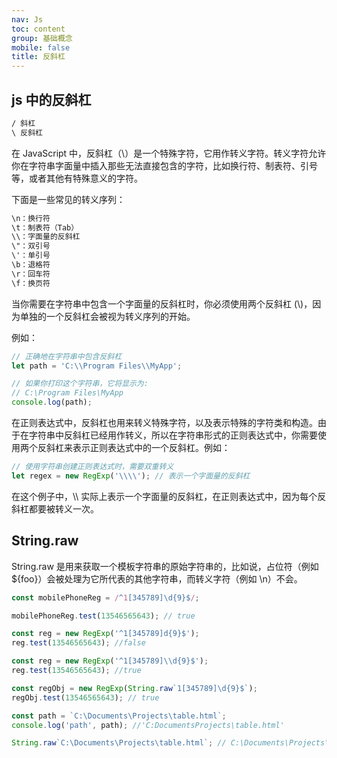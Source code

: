 ```yaml
---
nav: Js
toc: content
group: 基础概念
mobile: false
title: 反斜杠
---
```


## js 中的反斜杠

```bash
/ 斜杠
\ 反斜杠
```

在 JavaScript 中，反斜杠（\）是一个特殊字符，它用作转义字符。转义字符允许你在字符串字面量中插入那些无法直接包含的字符，比如换行符、制表符、引号等，或者其他有特殊意义的字符。

下面是一些常见的转义序列：

```bash
\n：换行符
\t：制表符（Tab）
\\：字面量的反斜杠
\"：双引号
\'：单引号
\b：退格符
\r：回车符
\f：换页符
```

当你需要在字符串中包含一个字面量的反斜杠时，你必须使用两个反斜杠 (\\)，因为单独的一个反斜杠会被视为转义序列的开始。

例如：

```js
// 正确地在字符串中包含反斜杠
let path = 'C:\\Program Files\\MyApp';

// 如果你打印这个字符串，它将显示为:
// C:\Program Files\MyApp
console.log(path);
```

在正则表达式中，反斜杠也用来转义特殊字符，以及表示特殊的字符类和构造。由于在字符串中反斜杠已经用作转义，所以在字符串形式的正则表达式中，你需要使用两个反斜杠来表示正则表达式中的一个反斜杠。例如：

```js
// 使用字符串创建正则表达式时，需要双重转义
let regex = new RegExp('\\\\'); // 表示一个字面量的反斜杠
```

在这个例子中，\\\\ 实际上表示一个字面量的反斜杠，在正则表达式中，因为每个反斜杠都要被转义一次。

## String.raw

String.raw 是用来获取一个模板字符串的原始字符串的，比如说，占位符（例如 ${foo}）会被处理为它所代表的其他字符串，而转义字符（例如 \n）不会。

```js
const mobilePhoneReg = /^1[345789]\d{9}$/;

mobilePhoneReg.test(13546565643); // true

const reg = new RegExp('^1[345789]d{9}$');
reg.test(13546565643); //false

const reg = new RegExp('^1[345789]\\d{9}$');
reg.test(13546565643); //true

const regObj = new RegExp(String.raw`1[345789]\d{9}$`);
regObj.test(13546565643); // true

const path = `C:\Documents\Projects\table.html`;
console.log('path', path); //'C:DocumentsProjects\table.html'

String.raw`C:\Documents\Projects\table.html`; // C:\Documents\Projects\table.html
```
